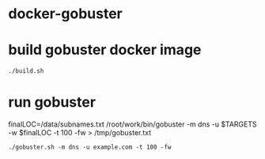 # docker-gobuster

# build gobuster docker image

````shell
./build.sh
````


# run gobuster
finalLOC=/data/subnames.txt
/root/work/bin/gobuster -m dns -u $TARGETS -w $finalLOC -t 100 -fw > /tmp/gobuster.txt

````shell
./gobuster.sh -m dns -u example.com -t 100 -fw
````